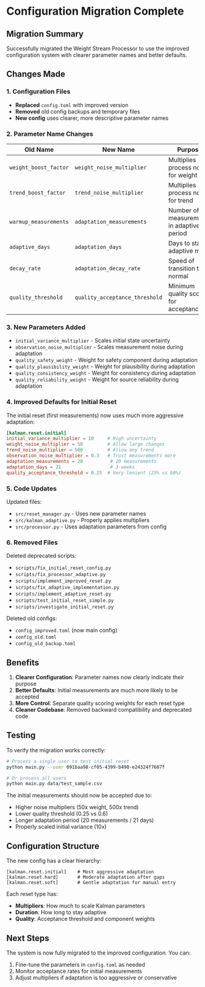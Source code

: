 # Configuration Migration Complete

## Migration Summary

Successfully migrated the Weight Stream Processor to use the improved configuration system with clearer parameter names and better defaults.

## Changes Made

### 1. Configuration Files
- **Replaced** `config.toml` with improved version
- **Removed** old config backups and temporary files
- **New config** uses clearer, more descriptive parameter names

### 2. Parameter Name Changes

| Old Name | New Name | Purpose |
|----------|----------|---------|
| `weight_boost_factor` | `weight_noise_multiplier` | Multiplies process noise for weight |
| `trend_boost_factor` | `trend_noise_multiplier` | Multiplies process noise for trend |
| `warmup_measurements` | `adaptation_measurements` | Number of measurements in adaptive period |
| `adaptive_days` | `adaptation_days` | Days to stay in adaptive mode |
| `decay_rate` | `adaptation_decay_rate` | Speed of transition to normal |
| `quality_threshold` | `quality_acceptance_threshold` | Minimum quality score for acceptance |

### 3. New Parameters Added

- `initial_variance_multiplier` - Scales initial state uncertainty
- `observation_noise_multiplier` - Scales measurement noise during adaptation
- `quality_safety_weight` - Weight for safety component during adaptation
- `quality_plausibility_weight` - Weight for plausibility during adaptation
- `quality_consistency_weight` - Weight for consistency during adaptation
- `quality_reliability_weight` - Weight for source reliability during adaptation

### 4. Improved Defaults for Initial Reset

The initial reset (first measurements) now uses much more aggressive adaptation:

```toml
[kalman.reset.initial]
initial_variance_multiplier = 10     # High uncertainty
weight_noise_multiplier = 50         # Allow large changes
trend_noise_multiplier = 500         # Allow any trend
observation_noise_multiplier = 0.3   # Trust measurements more
adaptation_measurements = 20          # 20 measurements
adaptation_days = 21                  # 3 weeks
quality_acceptance_threshold = 0.25  # Very lenient (25% vs 60%)
```

### 5. Code Updates

Updated files:
- `src/reset_manager.py` - Uses new parameter names
- `src/kalman_adaptive.py` - Properly applies multipliers
- `src/processor.py` - Uses adaptation parameters from config

### 6. Removed Files

Deleted deprecated scripts:
- `scripts/fix_initial_reset_config.py`
- `scripts/fix_processor_adaptive.py`
- `scripts/implement_improved_reset.py`
- `scripts/fix_adaptive_implementation.py`
- `scripts/implement_adaptive_reset.py`
- `scripts/test_initial_reset_simple.py`
- `scripts/investigate_initial_reset.py`

Deleted old configs:
- `config_improved.toml` (now main config)
- `config_old.toml`
- `config_old_backup.toml`

## Benefits

1. **Clearer Configuration**: Parameter names now clearly indicate their purpose
2. **Better Defaults**: Initial measurements are much more likely to be accepted
3. **More Control**: Separate quality scoring weights for each reset type
4. **Cleaner Codebase**: Removed backward compatibility and deprecated code

## Testing

To verify the migration works correctly:

```bash
# Process a single user to test initial reset
python main.py --user 091baa98-cf05-4399-b490-e24324f7607f

# Or process all users
python main.py data/test_sample.csv
```

The initial measurements should now be accepted due to:
- Higher noise multipliers (50x weight, 500x trend)
- Lower quality threshold (0.25 vs 0.6)
- Longer adaptation period (20 measurements / 21 days)
- Properly scaled initial variance (10x)

## Configuration Structure

The new config has a clear hierarchy:

```
[kalman.reset.initial]    # Most aggressive adaptation
[kalman.reset.hard]       # Moderate adaptation after gaps
[kalman.reset.soft]       # Gentle adaptation for manual entry
```

Each reset type has:
- **Multipliers**: How much to scale Kalman parameters
- **Duration**: How long to stay adaptive
- **Quality**: Acceptance threshold and component weights

## Next Steps

The system is now fully migrated to the improved configuration. You can:

1. Fine-tune the parameters in `config.toml` as needed
2. Monitor acceptance rates for initial measurements
3. Adjust multipliers if adaptation is too aggressive or conservative